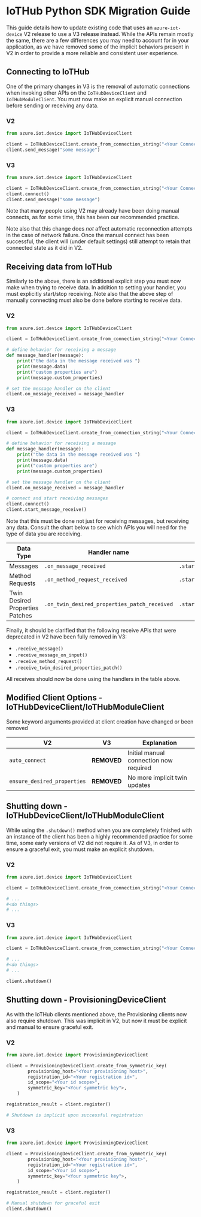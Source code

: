 # IoTHub Python SDK Migration Guide

This guide details how to update existing code that uses an `azure-iot-device` V2 release to use a V3 release instead. While the APIs remain mostly the same, there are a few differences you may need to account for in your application, as we have removed some of the implicit behaviors present in V2 in order to provide a more reliable and consistent user experience.

## Connecting to IoTHub
One of the primary changes in V3 is the removal of automatic connections when invoking other APIs on the `IoTHubDeviceClient` and `IoTHubModuleClient`. You must now make an explicit manual connection before sending or receiving any data.

### V2
```python
from azure.iot.device import IoTHubDeviceClient

client = IoTHubDeviceClient.create_from_connection_string("<Your Connection String>")
client.send_message("some message")
```

### V3
```python
from azure.iot.device import IoTHubDeviceClient

client = IoTHubDeviceClient.create_from_connection_string("<Your Connection String>")
client.connect()
client.send_message("some message")
```

Note that many people using V2 may already have been doing manual connects, as for some time, this has been our recommended practice.

Note also that this change does *not* affect automatic reconnection attempts in the case of network failure. Once the manual connect has been successful, the client will (under default settings) still attempt to retain that connected state as it did in V2.


## Receiving data from IoTHub
Similarly to the above, there is an additional explicit step you must now make when trying to receive data. In addition to setting your handler, you must explicitly start/stop receiving. Note also that the above step of manually connecting must also be done before starting to receive data.

### V2
```python
from azure.iot.device import IoTHubDeviceClient

client = IoTHubDeviceClient.create_from_connection_string("<Your Connection String>")

# define behavior for receiving a message
def message_handler(message):
    print("the data in the message received was ")
    print(message.data)
    print("custom properties are")
    print(message.custom_properties)

# set the message handler on the client
client.on_message_received = message_handler
```

### V3
```python
from azure.iot.device import IoTHubDeviceClient

client = IoTHubDeviceClient.create_from_connection_string("<Your Connection String>")

# define behavior for receiving a message
def message_handler(message):
    print("the data in the message received was ")
    print(message.data)
    print("custom properties are")
    print(message.custom_properties)

# set the message handler on the client
client.on_message_received = message_handler

# connect and start receiving messages
client.connect()
client.start_message_receive()
```

Note that this must be done not just for receiving messages, but receiving any data. Consult the chart below to see which APIs you will need for the type of data you are receiving.


| Data Type                       | Handler name                                 | Start Receive API                                | Stop Receive API                                |
|---------------------------------|----------------------------------------------|--------------------------------------------------|-------------------------------------------------|
| Messages                        | `.on_message_received`                       | `.start_message_receive()`                       | `.stop_message_receive()`                       |
| Method Requests                 | `.on_method_request_received`                | `.start_method_request_receive()`                | `.stop_method_request_receive()`                |
| Twin Desired Properties Patches | `.on_twin_desired_properties_patch_received` | `.start_twin_desired_properties_patch_receive()` | `.stop_twin_desired_properties_patch_receive()` |


Finally, it should be clarified that the following receive APIs that were deprecated in V2 have been fully removed in V3:
* `.receive_message()`
* `.receive_message_on_input()`
* `.receive_method_request()`
* `.receive_twin_desired_properties_patch()`

All receives should now be done using the handlers in the table above.


## Modified Client Options - IoTHubDeviceClient/IoTHubModuleClient

Some keyword arguments provided at client creation have changed or been removed

| V2                          | V3          | Explanation                            |
|-----------------------------|-------------|----------------------------------------|
| `auto_connect`              | **REMOVED** | Initial manual connection now required |
| `ensure_desired_properties` | **REMOVED** | No more implicit twin updates          |


## Shutting down - IoTHubDeviceClient/IoTHubModuleClient

While using the `.shutdown()` method when you are completely finished with an instance of the client has been a highly recommended practice for some time, some early versions of V2 did not require it. As of V3, in order to ensure a graceful exit, you must make an explicit shutdown.

### V2
```python
from azure.iot.device import IoTHubDeviceClient

client = IoTHubDeviceClient.create_from_connection_string("<Your Connection String>")

# ...
#<do things>
# ...
```

### V3
```python
from azure.iot.device import IoTHubDeviceClient

client = IoTHubDeviceClient.create_from_connection_string("<Your Connection String>")

# ...
#<do things>
# ...

client.shutdown()
```


## Shutting down - ProvisioningDeviceClient

As with the IoTHub clients mentioned above, the Provisioning clients now also require shutdown. This was implicit in V2, but now it must be explicit and manual to ensure graceful exit.

### V2
```python
from azure.iot.device import ProvisioningDeviceClient

client = ProvisioningDeviceClient.create_from_symmetric_key(
        provisioning_host="<Your provisioning host>",
        registration_id="<Your registration id>",
        id_scope="<Your id scope>",
        symmetric_key="<Your symmetric key">,
    )

registration_result = client.register()

# Shutdown is implicit upon successful registration
```

### V3
```python
from azure.iot.device import ProvisioningDeviceClient

client = ProvisioningDeviceClient.create_from_symmetric_key(
        provisioning_host="<Your provisioning host>",
        registration_id="<Your registration id>",
        id_scope="<Your id scope>",
        symmetric_key="<Your symmetric key">,
    )

registration_result = client.register()

# Manual shutdown for graceful exit
client.shutdown()
```